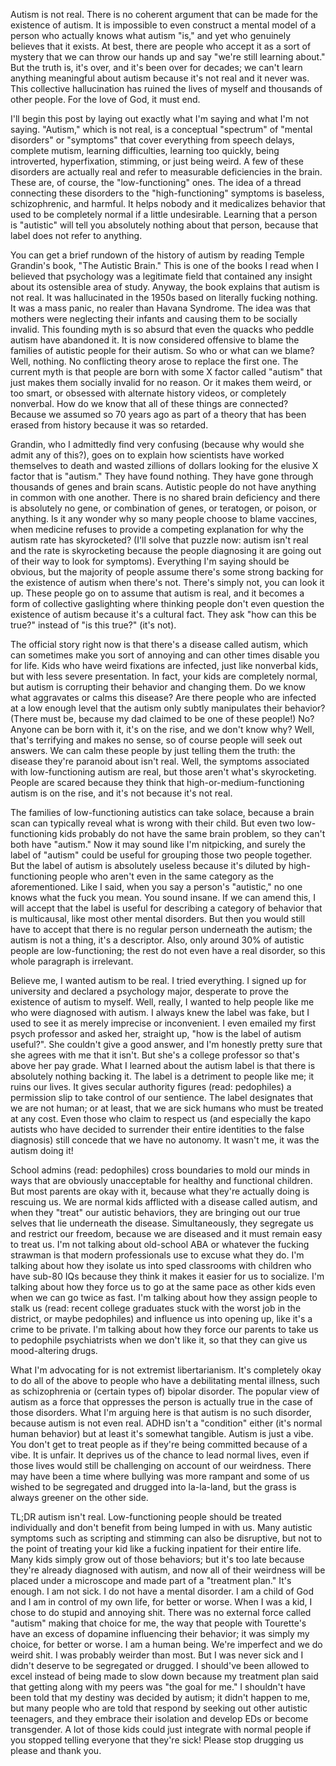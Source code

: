 Autism is not real. There is no coherent argument that can be made for the existence of autism. It is impossible to even construct a mental model of a person who actually knows what autism "is," and yet who genuinely believes that it exists. At best, there are people who accept it as a sort of mystery that we can throw our hands up and say "we're still learning about." But the truth is, it's over, and it's been over for decades; we can't learn anything meaningful about autism because it's not real and it never was. This collective hallucination has ruined the lives of myself and thousands of other people. For the love of God, it must end.

I'll begin this post by laying out exactly what I'm saying and what I'm not saying. "Autism," which is not real, is a conceptual "spectrum" of "mental disorders" or "symptoms" that cover everything from speech delays, complete mutism, learning difficulties, learning too quickly, being introverted, hyperfixation, stimming, or just being weird. A few of these disorders are actually real and refer to measurable deficiencies in the brain. These are, of course, the "low-functioning" ones. The idea of a thread connecting these disorders to the "high-functioning" symptoms is baseless, schizophrenic, and harmful. It helps nobody and it medicalizes behavior that used to be completely normal if a little undesirable. Learning that a person is "autistic" will tell you absolutely nothing about that person, because that label does not refer to anything.

You can get a brief rundown of the history of autism by reading Temple Grandin's book, "The Autistic Brain." This is one of the books I read when I believed that psychology was a legitimate field that contained any insight about its ostensible area of study. Anyway, the book explains that autism is not real. It was hallucinated in the 1950s based on literally fucking nothing. It was a mass panic, no realer than Havana Syndrome. The idea was that mothers were neglecting their infants and causing them to be socially invalid. This founding myth is so absurd that even the quacks who peddle autism have abandoned it. It is now considered offensive to blame the families of autistic people for their autism. So who or what can we blame? Well, nothing. No conflicting theory arose to replace the first one. The current myth is that people are born with some X factor called "autism" that just makes them socially invalid for no reason. Or it makes them weird, or too smart, or obsessed with alternate history videos, or completely nonverbal. How do we know that all of these things are connected? Because we assumed so 70 years ago as part of a theory that has been erased from history because it was so retarded. 

Grandin, who I admittedly find very confusing (because why would she admit any of this?), goes on to explain how scientists have worked themselves to death and wasted zillions of dollars looking for the elusive X factor that is "autism." They have found nothing. They have gone through thousands of genes and brain scans. Autistic people do not have anything in common with one another. There is no shared brain deficiency and there is absolutely no gene, or combination of genes, or teratogen, or poison, or anything. Is it any wonder why so many people choose to blame vaccines, when medicine refuses to provide a competing explanation for why the autism rate has skyrocketed? (I'll solve that puzzle now: autism isn't real and the rate is skyrocketing because the people diagnosing it are going out of their way to look for symptoms). Everything I'm saying should be obvious, but the majority of people assume there's some strong backing for the existence of autism when there's not. There's simply not, you can look it up. These people go on to assume that autism is real, and it becomes a form of collective gaslighting where thinking people don't even question the existence of autism because it's a cultural fact. They ask "how can this be true?" instead of "is this true?" (it's not).

The official story right now is that there's a disease called autism, which can sometimes make you sort of annoying and can other times disable you for life. Kids who have weird fixations are infected, just like nonverbal kids, but with less severe presentation. In fact, your kids are completely normal, but autism is corrupting their behavior and changing them. Do we know what aggravates or calms this disease? Are there people who are infected at a low enough level that the autism only subtly manipulates their behavior? (There must be, because my dad claimed to be one of these people!) No? Anyone can be born with it, it's on the rise, and we don't know why? Well, that's terrifying and makes no sense, so of course people will seek out answers. We can calm these people by just telling them the truth: the disease they're paranoid about isn't real. Well, the symptoms associated with low-functioning autism are real, but those aren't what's skyrocketing. People are scared because they think that high-or-medium-functioning autism is on the rise, and it's not because it's not real.

The families of low-functioning autistics can take solace, because a brain scan can typically reveal what is wrong with their child. But even two low-functioning kids probably do not have the same brain problem, so they can't both have "autism." Now it may sound like I'm nitpicking, and surely the label of "autism" could be useful for grouping those two people together. But the label of autism is absolutely useless because it's diluted by high-functioning people who aren't even in the same category as the aforementioned. Like I said, when you say a person's "autistic," no one knows what the fuck you mean. You sound insane. If we can amend this, I will accept that the label is useful for describing a category of behavior that is multicausal, like most other mental disorders. But then you would still have to accept that there is no regular person underneath the autism; the autism is not a thing, it's a descriptor. Also, only around 30% of autistic people are low-functioning; the rest do not even have a real disorder, so this whole paragraph is irrelevant.

Believe me, I wanted autism to be real. I tried everything. I signed up for university and declared a psychology major, desperate to prove the existence of autism to myself. Well, really, I wanted to help people like me who were diagnosed with autism. I always knew the label was fake, but I used to see it as merely imprecise or inconvenient. I even emailed my first psych professor and asked her, straight up, "how is the label of autism useful?". She couldn't give a good answer, and I'm honestly pretty sure that she agrees with me that it isn't. But she's a college professor so that's above her pay grade. What I learned about the autism label is that there is absolutely nothing backing it. The label is a detriment to people like me; it ruins our lives. It gives secular authority figures (read: pedophiles) a permission slip to take control of our sentience. The label designates that we are not human; or at least, that we are sick humans who must be treated at any cost. Even those who claim to respect us (and especially the kapo autists who have decided to surrender their entire identities to the false diagnosis) still concede that we have no autonomy. It wasn't me, it was the autism doing it!

School admins (read: pedophiles) cross boundaries to mold our minds in ways that are obviously unacceptable for healthy and functional children. But most parents are okay with it, because what they're actually doing is rescuing us. We are normal kids afflicted with a disease called autism, and when they "treat" our autistic behaviors, they are bringing out our true selves that lie underneath the disease. Simultaneously, they segregate us and restrict our freedom, because we are diseased and it must remain easy to treat us. I'm not talking about old-school ABA or whatever the fucking strawman is that modern professionals use to excuse what they do. I'm talking about how they isolate us into sped classrooms with children who have sub-80 IQs because they think it makes it easier for us to socialize. I'm talking about how they force us to go at the same pace as other kids even when we can go twice as fast. I'm talking about how they assign people to stalk us (read: recent college graduates stuck with the worst job in the district, or maybe pedophiles) and influence us into opening up, like it's a crime to be private. I'm talking about how they force our parents to take us to pedophile psychiatrists when we don't like it, so that they can give us mood-altering drugs.

What I'm advocating for is not extremist libertarianism. It's completely okay to do all of the above to people who have a debilitating mental illness, such as schizophrenia or (certain types of) bipolar disorder. The popular view of autism as a force that oppresses the person is actually true in the case of those disorders. What I'm arguing here is that autism is no such disorder, because autism is not even real. ADHD isn't a "condition" either (it's normal human behavior) but at least it's somewhat tangible. Autism is just a vibe. You don't get to treat people as if they're being committed because of a vibe. It is unfair. It deprives us of the chance to lead normal lives, even if those lives would still be challenging on account of our weirdness. There may have been a time where bullying was more rampant and some of us wished to be segregated and drugged into la-la-land, but the grass is always greener on the other side.

TL;DR autism isn't real. Low-functioning people should be treated individually and don't benefit from being lumped in with us. Many autistic symptoms such as scripting and stimming can also be disruptive, but not to the point of treating your kid like a fucking inpatient for their entire life. Many kids simply grow out of those behaviors; but it's too late because they're already diagnosed with autism, and now all of their weirdness will be placed under a microscope and made part of a "treatment plan." It's enough. I am not sick. I do not have a mental disorder. I am a child of God and I am in control of my own life, for better or worse. When I was a kid, I chose to do stupid and annoying shit. There was no external force called "autism" making that choice for me, the way that people with Tourette's have an excess of dopamine influencing their behavior; it was simply my choice, for better or worse. I am a human being. We're imperfect and we do weird shit. I was probably weirder than most. But I was never sick and I didn't deserve to be segregated or drugged. I should've been allowed to excel instead of being made to slow down because my treatment plan said that getting along with my peers was "the goal for me." I shouldn't have been told that my destiny was decided by autism; it didn't happen to me, but many people who are told that respond by seeking out other autistic teenagers, and they embrace their isolation and develop EDs or become transgender. A lot of those kids could just integrate with normal people if you stopped telling everyone that they're sick! Please stop drugging us please and thank you.